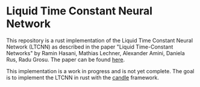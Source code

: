 # Liquid Time Constant Neural Network
This repository is a rust implementation of the Liquid Time Constant Neural Network (LTCNN) as described in the paper "Liquid Time-Constant Networks" by Ramin Hasani, Mathias Lechner, Alexander Amini, Daniela Rus, Radu Grosu. The paper can be found [here](https://arxiv.org/pdf/2006.04439).

This implementation is a work in progress and is not yet complete. The goal is to implement the LTCNN in rust with the [candle](https://github.com/huggingface/candle) framework.
